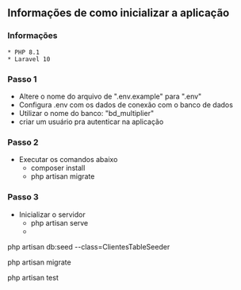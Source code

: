 

## Informações de como inicializar a aplicação

### Informações

    * PHP 8.1
    * Laravel 10

### Passo 1

* Altere o nome do arquivo de ".env.example" para ".env"
* Configura .env com os dados de conexão com o banco de dados
* Utilizar o nome do banco: "bd_multiplier"
* criar um usuário pra autenticar na aplicação

### Passo 2

* Executar os comandos abaixo
  * composer install
  * php artisan migrate

### Passo 3

* Inicializar o servidor
  * php artisan serve
  * 

php artisan db:seed --class=ClientesTableSeeder

php artisan migrate

php artisan test
